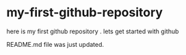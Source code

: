 # my-first-github-repository
here is my first github repository . lets get started with github

README.md file was just updated.
